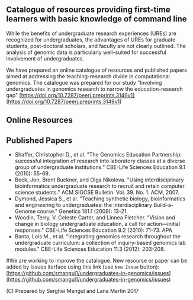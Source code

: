 ## Catalogue of resources providing first-time learners with basic knowledge of command line

While the benefits of undergraduate research experiences (UREs) are recognized for undergraduates, the advantages of UREs for graduate students, post-doctoral scholars, and faculty are not clearly outlined. The analysis of genomic data is particularly well-suited for successful involvement of undergraduates. 

We have prepared an online catalogue of resources and published papers aimed at addressing the teaching-research divide in computational genomics. The catalogue was prepared for our study "Involving undergraduates in genomics research to narrow the education-research gap" [https://doi.org/10.7287/peerj.preprints.3149v1] (https://doi.org/10.7287/peerj.preprints.3149v1)

## Online Resources



## Published Papers

- Shaffer, Christopher D., et al. "The Genomics Education Partnership: successful integration of research into laboratory classes at a diverse group of undergraduate institutions." CBE-Life Sciences Education 9.1 (2010): 55-69.
- Beck, Jon, Brent Buckner, and Olga Nikolova. "Using interdisciplinary bioinformatics undergraduate research to recruit and retain computer science students." ACM SIGCSE Bulletin. Vol. 39. No. 1. ACM, 2007.
- Dymond, Jessica S., et al. "Teaching synthetic biology, bioinformatics and engineering to undergraduates: the interdisciplinary Build-a-Genome course." Genetics 181.1 (2009): 13-21.
- Woodin, Terry, V. Celeste Carter, and Linnea Fletcher. "Vision and change in biology undergraduate education, a call for action—initial responses." CBE-Life Sciences Education 9.2 (2010): 71-73.
APA	
- Banta, Lois M., et al. "Integrating genomics research throughout the undergraduate curriculum: a collection of inquiry-based genomics lab modules." CBE-Life Sciences Education 11.3 (2012): 203-208.



#We are working to improve the catalogue. New resourse  or paper can be added by Issues iterface using this link (use `New Issue` button): [https://github.com/smangul1/undergraduates-in-genomics/issues](https://github.com/smangul1/undergraduates-in-genomics/issues)

(C) Prepared by Serghei Mangul and Lana Martin 2017
